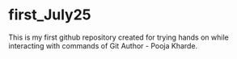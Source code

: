 # first_July25
This is my first github repository created for trying hands on while interacting with commands of Git
Author - Pooja Kharde.

